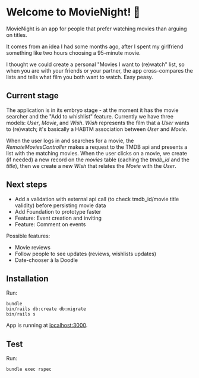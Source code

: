 # Welcome to MovieNight! 🙌

MovieNight is an app for people that prefer watching movies than arguing on titles.

It comes from an idea I had some months ago, after I spent my girlfriend something like two hours choosing a 95-minute movie.

I thought we could create a personal "Movies I want to (re)watch" list, so when you are with your friends or your partner, the app cross-compares the lists and tells what film you both want to watch. Easy peasy.

## Current stage

The application is in its embryo stage - at the moment it has the movie searcher and the "Add to whishlist" feature.
Currently we have three models: *User*, *Movie*, and *Wish*.
*Wish* represents the film that a *User* wants to (re)watch; it's basically a HABTM association between *User* and *Movie*.

When the user logs in and searches for a movie, the *RemoteMoviesController* makes a request to the TMDB api and presents a list with the matching movies. When the user clicks on a movie, we create (if needed) a new record on the *movies* table (caching the *tmdb_id* and the *title*), then we create a new *Wish* that relates the *Movie* with the *User*.

## Next steps

* Add a validation with external api call (to check tmdb_id/movie title validity) before persisting movie data
* Add Foundation to prototype faster
* Feature: Event creation and inviting
* Feature: Comment on events

Possible features:
* Movie reviews
* Follow people to see updates (reviews, wishlists updates)
* Date-chooser à la Doodle


## Installation

Run:
```shell
bundle
bin/rails db:create db:migrate
bin/rails s
```

App is running at [localhost:3000](http://localhost:3000/).

## Test

Run:
```shell
bundle exec rspec
```
